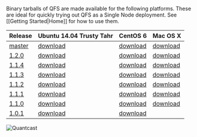 Binary tarballs of QFS are made available for the following platforms. These are
ideal for quickly trying out QFS as a Single Node deployment. See [[Getting
Started|Home]] for how to use them.

| Release          | Ubuntu 14.04 Trusty Tahr  | CentOS 6                  | Mac OS X                 |
|------------------|---------------------------|---------------------------|--------------------------|
| [master][master] | [download][master,ubuntu] | [download][master,centos] | [download][master,macos] |
| [1.2.0][1.2.0]   | [download][1.2.0,ubuntu]  | [download][1.2.0,centos]  | [download][1.2.0,macos]  |
| [1.1.4][1.1.4]   | [download][1.1.4,ubuntu]  | [download][1.1.4,centos]  | [download][1.1.4,macos]  |
| [1.1.3][1.1.3]   | [download][1.1.3,ubuntu]  | [download][1.1.3,centos]  | [download][1.1.3,macos]  |
| [1.1.2][1.1.2]   | [download][1.1.2,ubuntu]  | [download][1.1.2,centos]  | [download][1.1.2,macos]  |
| [1.1.1][1.1.1]   | [download][1.1.1,ubuntu]  | [download][1.1.1,centos]  | [download][1.1.1,macos]  |
| [1.1.0][1.1.0]   | [download][1.1.0,ubuntu]  | [download][1.1.0,centos]  | [download][1.1.0,macos]  |
| [1.0.1][1.0.1]   | [download][1.0.1,ubuntu]  | [download][1.0.1,centos]  |                          |

![Quantcast](//pixel.quantserve.com/pixel/p-9fYuixa7g_Hm2.gif?labels=opensource.qfs.wiki)

[master]: https://github.com/quantcast/qfs
[1.2.0]: https://github.com/quantcast/qfs/tree/1.2.0
[1.1.4]: https://github.com/quantcast/qfs/tree/1.1.4
[1.1.3]: https://github.com/quantcast/qfs/tree/1.1.3
[1.1.2]: https://github.com/quantcast/qfs/tree/1.1.2
[1.1.1]: https://github.com/quantcast/qfs/tree/1.1.1
[1.1.0]: https://github.com/quantcast/qfs/tree/1.1.0
[1.0.1]: https://github.com/quantcast/qfs/tree/1.0.1

[master,ubuntu]: https://s3.amazonaws.com/quantcast-qfs/qfs-ubuntu-14.04.4-master-x86_64.tgz
[1.2.0,ubuntu]: https://s3.amazonaws.com/quantcast-qfs/qfs-ubuntu-14.04.5-1.2.0-x86_64.tgz
[1.1.4,ubuntu]: https://s3.amazonaws.com/quantcast-qfs/qfs-ubuntu-14.04.4-1.1.4-x86_64.tgz
[1.1.3,ubuntu]: https://s3.amazonaws.com/quantcast-qfs/qfs-ubuntu-14.04.4-1.1.3-x86_64.tgz
[1.1.2,ubuntu]: https://s3.amazonaws.com/quantcast-qfs/qfs-ubuntu-14.04.4-1.1.2-x86_64.tgz
[1.1.1,ubuntu]: https://s3.amazonaws.com/quantcast-qfs/qfs-ubuntu-14.04.4-1.1.1-x86_64.tgz
[1.1.0,ubuntu]: https://s3.amazonaws.com/quantcast-qfs/qfs-ubuntu-14.04.4-1.1.0-x86_64.tgz
[1.0.1,ubuntu]: https://s3.amazonaws.com/quantcast-qfs/qfs-ubuntu-14.04.4-1.0.1-x86_64.tgz

[master,centos]: https://s3.amazonaws.com/quantcast-qfs/qfs-centos-6.7-master-x86_64.tgz
[1.2.0,centos]: https://s3.amazonaws.com/quantcast-qfs/qfs-centos-6.8-1.2.0-x86_64.tgz
[1.1.4,centos]: https://s3.amazonaws.com/quantcast-qfs/qfs-centos-6.7-1.1.4-x86_64.tgz
[1.1.3,centos]: https://s3.amazonaws.com/quantcast-qfs/qfs-centos-6.7-1.1.3-x86_64.tgz
[1.1.2,centos]: https://s3.amazonaws.com/quantcast-qfs/qfs-centos-6.7-1.1.2-x86_64.tgz
[1.1.1,centos]: https://s3.amazonaws.com/quantcast-qfs/qfs-centos-6.7-1.1.1-x86_64.tgz
[1.1.0,centos]: https://s3.amazonaws.com/quantcast-qfs/qfs-centos-6.7-1.1.0-x86_64.tgz
[1.0.1,centos]: https://s3.amazonaws.com/quantcast-qfs/qfs-centos-6.7-1.0.1-x86_64.tgz

[master,macos]: https://s3.amazonaws.com/quantcast-qfs/qfs-darwin-master-x86_64.tgz
[1.2.0,macos]: https://s3.amazonaws.com/quantcast-qfs/qfs-darwin-1.2.0-x86_64.tgz
[1.1.4,macos]: https://s3.amazonaws.com/quantcast-qfs/qfs-darwin-1.1.4-x86_64.tgz
[1.1.3,macos]: https://s3.amazonaws.com/quantcast-qfs/qfs-darwin-1.1.3-x86_64.tgz
[1.1.2,macos]: https://s3.amazonaws.com/quantcast-qfs/qfs-darwin-1.1.2-x86_64.tgz
[1.1.1,macos]: https://s3.amazonaws.com/quantcast-qfs/qfs-darwin-1.1.1-x86_64.tgz
[1.1.0,macos]: https://s3.amazonaws.com/quantcast-qfs/qfs-darwin-1.1.0-x86_64.tgz
